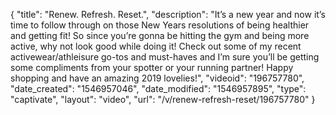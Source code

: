 {
    "title": "Renew. Refresh. Reset.",
    "description": "It’s a new year and now it’s time to follow through on those New Years resolutions of being healthier and getting fit! So since you’re gonna be hitting the gym and being more active, why not look good while doing it! Check out some of my recent activewear\/athleisure go-tos and must-haves and I’m sure you’ll be getting some compliments from your spotter or your running partner! Happy shopping and have an amazing 2019 lovelies!",
    "videoid": "196757780",
    "date_created": "1546957046",
    "date_modified": "1546957895",
    "type": "captivate",
    "layout": "video",
    "url": "\/v\/renew-refresh-reset\/196757780"
}